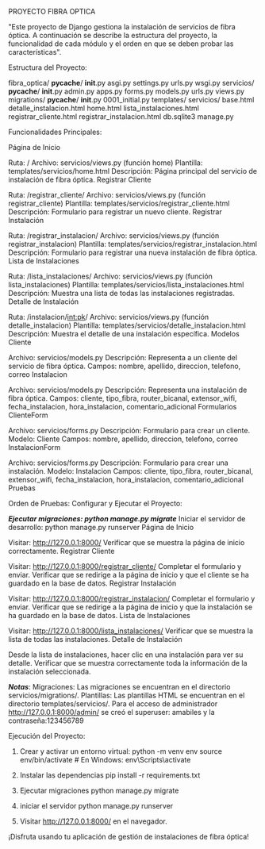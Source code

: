 PROYECTO FIBRA OPTICA

"Este proyecto de Django gestiona la instalación de servicios de fibra óptica. A continuación se describe la estructura del proyecto, la funcionalidad de cada módulo y el orden en que se deben probar las características".

Estructura del Proyecto:

fibra_optica/
    __pycache__/
    __init__.py
    asgi.py
    settings.py
    urls.py
    wsgi.py
servicios/
    __pycache__/
    __init__.py
    admin.py
    apps.py
    forms.py
    models.py
    urls.py
    views.py
    migrations/
        __pycache__/
        __init__.py
        0001_initial.py
templates/
    servicios/
        base.html
        detalle_instalacion.html
        home.html
        lista_instalaciones.html
        registrar_cliente.html
        registrar_instalacion.html
db.sqlite3
manage.py

Funcionalidades Principales:

Página de Inicio

Ruta: /
Archivo: servicios/views.py (función home)
Plantilla: templates/servicios/home.html
Descripción: Página principal del servicio de instalación de fibra óptica.
Registrar Cliente

Ruta: /registrar_cliente/
Archivo: servicios/views.py (función registrar_cliente)
Plantilla: templates/servicios/registrar_cliente.html
Descripción: Formulario para registrar un nuevo cliente.
Registrar Instalación

Ruta: /registrar_instalacion/
Archivo: servicios/views.py (función registrar_instalacion)
Plantilla: templates/servicios/registrar_instalacion.html
Descripción: Formulario para registrar una nueva instalación de fibra óptica.
Lista de Instalaciones

Ruta: /lista_instalaciones/
Archivo: servicios/views.py (función lista_instalaciones)
Plantilla: templates/servicios/lista_instalaciones.html
Descripción: Muestra una lista de todas las instalaciones registradas.
Detalle de Instalación

Ruta: /instalacion/<int:pk>/
Archivo: servicios/views.py (función detalle_instalacion)
Plantilla: templates/servicios/detalle_instalacion.html
Descripción: Muestra el detalle de una instalación específica.
Modelos
Cliente

Archivo: servicios/models.py
Descripción: Representa a un cliente del servicio de fibra óptica.
Campos: nombre, apellido, direccion, telefono, correo
Instalacion

Archivo: servicios/models.py
Descripción: Representa una instalación de fibra óptica.
Campos: cliente, tipo_fibra, router_bicanal, extensor_wifi, fecha_instalacion, hora_instalacion, comentario_adicional
Formularios
ClienteForm

Archivo: servicios/forms.py
Descripción: Formulario para crear un cliente.
Modelo: Cliente
Campos: nombre, apellido, direccion, telefono, correo
InstalacionForm

Archivo: servicios/forms.py
Descripción: Formulario para crear una instalación.
Modelo: Instalacion
Campos: cliente, tipo_fibra, router_bicanal, extensor_wifi, fecha_instalacion, hora_instalacion, comentario_adicional
Pruebas


Orden de Pruebas:
Configurar y Ejecutar el Proyecto:

***Ejecutar migraciones: python manage.py migrate***
Iniciar el servidor de desarrollo: python manage.py runserver
Página de Inicio

Visitar: http://127.0.0.1:8000/
Verificar que se muestra la página de inicio correctamente.
Registrar Cliente

Visitar: http://127.0.0.1:8000/registrar_cliente/
Completar el formulario y enviar.
Verificar que se redirige a la página de inicio y que el cliente se ha guardado en la base de datos.
Registrar Instalación

Visitar: http://127.0.0.1:8000/registrar_instalacion/
Completar el formulario y enviar.
Verificar que se redirige a la página de inicio y que la instalación se ha guardado en la base de datos.
Lista de Instalaciones

Visitar: http://127.0.0.1:8000/lista_instalaciones/
Verificar que se muestra la lista de todas las instalaciones.
Detalle de Instalación

Desde la lista de instalaciones, hacer clic en una instalación para ver su detalle.
Verificar que se muestra correctamente toda la información de la instalación seleccionada.

***Notas***:
Migraciones: Las migraciones se encuentran en el directorio servicios/migrations/.
Plantillas: Las plantillas HTML se encuentran en el directorio templates/servicios/.
Para el acceso de administrador http://127.0.0.1:8000/admin/ se creó el superuser: amabiles y la contraseña:123456789

Ejecución del Proyecto:

1. Crear y activar un entorno virtual:
python -m venv env
source env/bin/activate  # En Windows: env\Scripts\activate

2. Instalar las dependencias
pip install -r requirements.txt

3. Ejecutar migraciones
python manage.py migrate

4. iniciar el servidor
python manage.py runserver

5. Visitar http://127.0.0.1:8000/ en el navegador.

¡Disfruta usando tu aplicación de gestión de instalaciones de fibra óptica!
